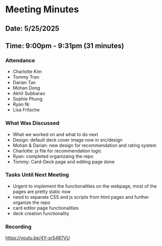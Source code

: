 # Meeting Minutes
## Date: 5/25/2025
## Time: 9:00pm - 9:31pm (31 minutes)
### Attendance
- Charlotte Kim
- Tommy Tran
- Darian Tan
- Mohan Dong
- Akhil Subbarao
- Sophie Phung
- Ryan Ni
- Lisa Fritsche
  
### What Was Discussed
- What we worked on and what to do next
- Design: default deck cover image now in src/design
- Mohan & Darian: new design for recommendation and rating system
- Charlotte: js file for recommendation logic
- Ryan: completed organizaing the repo
- Tommy: Card-Deck page and editing page done

### Tasks Until Next Meeting
- Urgent to implement the functionalities on the webpage, most of the pages are pretty static now
- need to separate CSS and js scripts from html pages and further organize the repo
- card editor page functionalities
- deck creation functionality

### Recording
https://youtu.be/4Y-srS487VU